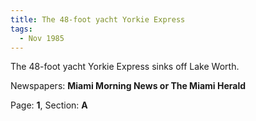 ```yaml
---  
title: The 48-foot yacht Yorkie Express  
tags:  
  - Nov 1985  
---  
```

  
The 48-foot yacht Yorkie Express sinks off Lake Worth.  
  
Newspapers: **Miami Morning News or The Miami Herald**  
  
Page: **1**, Section: **A** 
